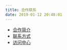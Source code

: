 ```yaml
---
title: 合作联系
date: 2019-01-12 20:48:01
---
```


- [合作简介](/collaboration-intro)
- [联系方式](/contact-info)
- [访问中心](/visitor)
